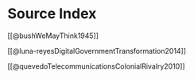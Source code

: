 # Source Index

[[@bushWeMayThink1945]]

[[@luna-reyesDigitalGovernmentTransformation2014]]

[[@quevedoTelecommunicationsColonialRivalry2010]]